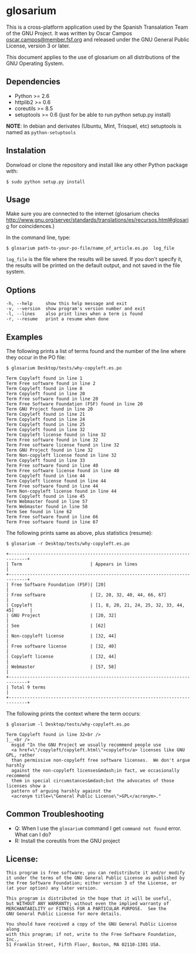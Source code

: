 glosarium
=========

This is a cross-platform application used by the Spanish Transalation Team of
the GNU Project. It was written by Oscar Campos <oscar.campos@member.fsf.org>
and released under the GNU General Public License, version 3 or later.

This document applies to the use of glosarium on all distributions of the
GNU Operating System.


Dependencies
------------

  * Python >= 2.6
  * httplib2 >= 0.6
  * coreutils >= 8.5
  * setuptools >= 0.6 (just for be able to run python setup.py install)

**NOTE**: In debian and derivates (Ubuntu, Mint, Trisquel, etc) setuptools is named as `python-setuptools`


Instalation
-----------

Donwload or clone the repository and install like any other Python package with:

    $ sudo python setup.py install


Usage
-----

Make sure you are connected to the internet (glosarium checks
http://www.gnu.org/server/standards/translations/es/recursos.html#glosario
for coincidences.)

In the command line, type:

    $ glosarium path-to-your-po-file/name_of_article.es.po  log_file

`log_file` is the file where the results will be saved. If you don't
specify it, the results will be printed on the default output, and not saved in the file system.

Options
-------

    -h, --help     show this help message and exit
    -v, --version  show program's version number and exit
    -l, --lines    also print lines when a term is found
    -r, --resume   print a resume when done

Examples
--------

The following prints a list of terms found and the number of the line where
they occur in the PO file:

    $ glosarium Desktop/tests/why-copyleft.es.po

    Term Copyleft found in line 1
    Term Free software found in line 2
    Term Copyleft found in line 8
    Term Copyleft found in line 20
    Term Free software found in line 20
    Term Free Software Foundation (FSF) found in line 20
    Term GNU Project found in line 20
    Term Copyleft found in line 21
    Term Copyleft found in line 24
    Term Copyleft found in line 25
    Term Copyleft found in line 32
    Term Copyleft license found in line 32
    Term Free software found in line 32
    Term Free software license found in line 32
    Term GNU Project found in line 32
    Term Non-copyleft license found in line 32
    Term Copyleft found in line 33
    Term Free software found in line 40
    Term Free software license found in line 40
    Term Copyleft found in line 44
    Term Copyleft license found in line 44
    Term Free software found in line 44
    Term Non-copyleft license found in line 44
    Term Copyleft found in line 45
    Term Webmaster found in line 57
    Term Webmaster found in line 58
    Term See found in line 62
    Term Free software found in line 66
    Term Free software found in line 67

The following prints same as above, plus statistics (resume):

    $ glosarium -r Desktop/tests/why-copyleft.es.po

    +-----------------------------------------------------------------------------+
    | Term                          | Appears in lines                            |
    +-----------------------------------------------------------------------------+
    | Free Software Foundation (FSF)| [20]                                        |
    | Free software                 | [2, 20, 32, 40, 44, 66, 67]                 |
    | Copyleft                      | [1, 8, 20, 21, 24, 25, 32, 33, 44, 45]      |
    | GNU Project                   | [20, 32]                                    |
    | See                           | [62]                                        |
    | Non-copyleft license          | [32, 44]                                    |
    | Free software license         | [32, 40]                                    |
    | Copyleft license              | [32, 44]                                    |
    | Webmaster                     | [57, 58]                                    |
    +-----------------------------------------------------------------------------+
    | Total 9 terms                                                               |
    +-----------------------------------------------------------------------------+

The following prints the context where the term occurs:

    $ glosarium -l Desktop/tests/why-copyleft.es.po

    Term Copyleft found in line 32<br />
    |__<br />
      msgid "In the GNU Project we usually recommend people use
      <a href=\"/copyleft/copyleft.html\">copyleft</a> licenses like GNU GPL, rather
      than permissive non-copyleft free software licenses.  We don't argue harshly
      against the non-copyleft licenses&mdash;in fact, we occasionally recommend
      them in special circumstances&mdash;but the advocates of those licenses show a
      pattern of arguing harshly against the
      <acronym title=\"General Public License\">GPL</acronym>."

Common Troubleshooting
----------------------

* Q: When I use the `glosarium` command I get `command not found` error. What can I do?
* R: Install the coreutils from the GNU project


License:
--------
    This program is free software; you can redistribute it and/or modify
    it under the terms of the GNU General Public License as published by
    the Free Software Foundation; either version 3 of the License, or
    (at your option) any later version.

    This program is distributed in the hope that it will be useful,
    but WITHOUT ANY WARRANTY; without even the implied warranty of
    MERCHANTABILITY or FITNESS FOR A PARTICULAR PURPOSE.  See the
    GNU General Public License for more details.

    You should have received a copy of the GNU General Public License along
    with this program; if not, write to the Free Software Foundation, Inc.,
    51 Franklin Street, Fifth Floor, Boston, MA 02110-1301 USA.

